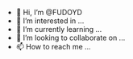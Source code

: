 - 👋 Hi, I’m @FUDOYD
- 👀 I’m interested in ...
- 🌱 I’m currently learning ...
- 💞️ I’m looking to collaborate on ...
- 📫 How to reach me ...

<!---
FUDOYD/FUDOYD is a ✨ special ✨ repository because its `README.md` (this file) appears on your GitHub profile.
You can click the Preview link to take a look at your changes.
--->
